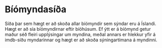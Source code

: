 # Bíómyndasíða

Síða þar sem hægt er að skoða allar bíómyndir sem sýndar eru á Íslandi. Hægt er að sía bíómyndirnar eftir bíóhúsum. Ef ýtt er á bíómynd getur maður séð fleiri upplýsingar um myndina, meðal annars er hlekkur yfir á imdb-síðu myndarinnar og hægt er að skoða sýningartímana á myndinni.